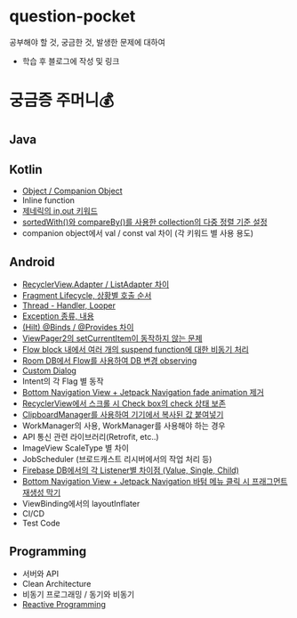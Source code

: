 # question-pocket                   
공부해야 할 것, 궁금한 것, 발생한 문제에 대하여                    
* 학습 후 블로그에 작성 및 링크               
                                
# 궁금증 주머니💰                 

## Java                              

## Kotlin                     
* [Object / Companion Object](https://hungseong.tistory.com/28)                                                                   
* Inline function                         
* [제네릭의 in,out 키워드](https://hungseong.tistory.com/30)                                  
* [sortedWith()와 compareBy()를 사용한 collection의 다중 정렬 기준 설정](https://hungseong.tistory.com/37)                    
* companion object에서 val / const val 차이 (각 키워드 별 사용 용도)                     

## Android                  
* [RecyclerView.Adapter / ListAdapter 차이](https://hungseong.tistory.com/24)                                                                               
* [Fragment Lifecycle, 상황별 호출 순서](https://hungseong.tistory.com/25?category=518367)                      
* [Thread - Handler, Looper](https://hungseong.tistory.com/26)                      
* [Exception 종류, 내용](https://hungseong.tistory.com/27)                    
* [(Hilt) @Binds / @Provides 차이](https://hungseong.tistory.com/29)                    
* [ViewPager2의 setCurrentItem이 동작하지 않는 문제](https://hungseong.tistory.com/31)                      
* [Flow block 내에서 여러 개의 suspend function에 대한 비동기 처리](https://hungseong.tistory.com/32)                              
* [Room DB에서 Flow를 사용하여 DB 변경 observing](https://hungseong.tistory.com/33)                           
* [Custom Dialog](https://hungseong.tistory.com/34)                 
* Intent의 각 Flag 별 동작               
* [Bottom Navigation View + Jetpack Navigation fade animation 제거](https://hungseong.tistory.com/35)                       
* [RecyclerView에서 스크롤 시 Check box의 check 상태 보존](https://hungseong.tistory.com/36)                     
* [ClipboardManager를 사용하여 기기에서 복사된 값 붙여넣기](https://hungseong.tistory.com/38)                  
* WorkManager의 사용, WorkManager를 사용해야 하는 경우                    
* API 통신 관련 라이브러리(Retrofit, etc..)                      
* ImageView ScaleType 별 차이                          
* JobScheduler (브로드캐스트 리시버에서의 작업 처리 등)                        
* [Firebase DB에서의 각 Listener별 차이점 (Value, Single, Child)](https://hungseong.tistory.com/54)            
* [Bottom Navigation View + Jetpack Navigation 바텀 메뉴 클릭 시 프래그먼트 재생성 막기](https://hungseong.tistory.com/56)           
* ViewBinding에서의 layoutInflater                         
* CI/CD                     
* Test Code                      

## Programming                
* 서버와 API                 
* Clean Architecture                                                                                
* 비동기 프로그래밍 / 동기와 비동기                             
* [Reactive Programming](https://hungseong.tistory.com/category/Dev%20Book/Reactive%20Programming%20in%20Kotlin)                                              
